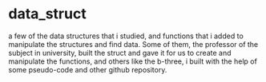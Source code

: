 # data_struct
a few of the data structures that i studied, and functions that i added to manipulate the structures and find data. Some of them, the professor of the subject in university, built the struct and gave it for us to create and manipulate the functions, and others like the b-three, i built with the help of some pseudo-code and other github repository.
